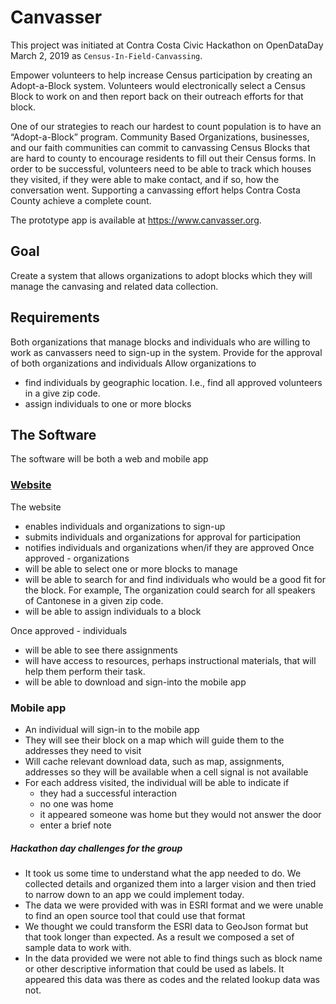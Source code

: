 # Canvasser

This project was initiated at Contra Costa Civic Hackathon on OpenDataDay March 2, 2019 as `Census-In-Field-Canvassing`.

Empower volunteers to help increase Census participation by creating an Adopt-a-Block system.
Volunteers would electronically select a Census Block to work on and then report back on their outreach efforts for that block.

One of our strategies to reach our hardest to count population is to have an “Adopt-a-Block” program. Community Based Organizations, businesses, and our faith communities can commit to canvassing Census Blocks that are hard to county to encourage residents to fill out their Census forms.
In order to be successful,
volunteers need to be able to track which houses they visited,
if they were able to make contact,
and if so, how the conversation went.
Supporting a canvassing effort helps Contra Costa County achieve a complete count.

The prototype app is available at https://www.canvasser.org.

## Goal

Create a system that allows organizations to adopt blocks which they will manage the canvasing and related data collection.

## Requirements

Both organizations that manage blocks and individuals who are willing to work as canvassers need to sign-up in the system.
Provide for the approval of both organizations and individuals
Allow organizations to
- find individuals by geographic location. I.e., find all approved volunteers in a give zip code.
- assign individuals to one or more blocks

## The Software

The software will be both a web and mobile app

### [Website](https://github.com/OpenWalnutCreek/canvasser-backend)

The website
- enables individuals and organizations to sign-up
- submits individuals and organizations for approval for participation
- notifies individuals and organizations when/if they are approved
Once approved - organizations
- will be able to select one or more blocks to manage
- will be able to search for and find individuals who would be a good fit for the block. For example, The organization could search for all speakers of Cantonese in a given zip code.
- will be able to assign individuals to a block

Once approved - individuals
- will be able to see there assignments
- will have access to resources, perhaps instructional materials, that will help them perform their task.
- will be able to download and sign-into the mobile app

### Mobile app

- An individual will sign-in to the mobile app
- They will see their block on a map which will guide them to the addresses they need to visit
- Will cache relevant download data, such as map, assignments, addresses so they will be available when a cell signal is not available
- For each address visited, the individual will be able to indicate if
  - they had a successful interaction
  - no one was home
  - it appeared someone was home but they would not answer the door
  - enter a brief note

##### Hackathon day challenges for the group

 - It took us some time to understand what the app needed to do. We collected details and organized them into a larger vision and then tried to narrow down to an app we could implement today.
- The data we were provided with was in ESRI format and we were unable to find an open source tool that could use that format
- We thought we could transform the ESRI data to GeoJson format but that took longer than expected. As a result we composed a set of sample data to work with.
- In the data provided we were not able to find things such as block name or other descriptive information that could be used as labels. It appeared this data was there as codes and the related lookup data was not.

